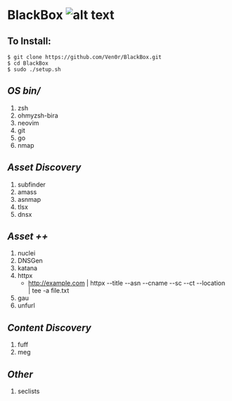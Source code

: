 # **BlackBox**     ![alt text](https://emoji.gg/assets/emoji/6084_hackerman.png "Hackerman")
## To Install:

`$ git clone https://github.com/Ven0r/BlackBox.git `  
`$ cd BlackBox `  
`$ sudo ./setup.sh`   

## *OS bin/* 
1. zsh  
2. ohmyzsh-bira  
3. neovim  
4. git  
5. go  
6. nmap  
 
## *Asset Discovery*
1. subfinder
2. amass
3. asnmap
4. tlsx
5. dnsx


## *Asset ++*
1. nuclei
2. DNSGen
3. katana
4. httpx  
    - http://example.com | httpx --title --asn --cname --sc --ct --location | tee -a file.txt
5. gau
6. unfurl

## *Content Discovery*
1. fuff
2. meg

## *Other*
1. seclists
